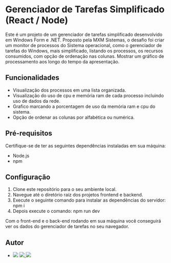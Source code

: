 # Gerenciador de Tarefas Simplificado (React / Node)

Este é um projeto de um gerenciador de tarefas simplificado desenvolvido em Windows Form e .NET. Proposto pela MXM Sistemas, o desafio foi criar um monitor de processos do Sistema operacional, como o gerenciador de tarefas do Windows, mais simplificado, listando os processos, os recursos consumidos, com opção de ordenação nas colunas. Mostrar um gráfico de processamento aos longo do tempo da apresentação.

## Funcionalidades

- Visualização dos processos em uma lista organizada.
- Visualização do uso de cpu e memória ram de cada processo incluindo uso de dados da rede.
- Grafico marcando a porcentagem de uso da memória ram e cpu do sistema.
- Opção de ordenar as colunas por alfabética ou numérica.

## Pré-requisitos

Certifique-se de ter as seguintes dependências instaladas em sua máquina:

- Node.js 
- npm 

## Configuração

1. Clone este repositório para o seu ambiente local.
2. Navegue até o diretório raiz dos projetos frontend e backend.
3. Execute o seguinte comando para instalar as dependências do servidor: npm i
4. Depois execute o comando: npm run dev


Com o front-end e o back-end rodando em sua máquina você conseguirá ver os dados do gerenciador de tarefas no seu navegador.

## Autor 
<ul>
 <li>
      <img src="https://img.shields.io/badge/Dev-Lennan%20Renzo-blueviolet">
      <a href="https://github.com/LENNANrnz">
        <img src="https://img.shields.io/badge/GitHub-100000?&logo=github&logoColor=white">
      </a>
      <a href="https://www.linkedin.com/in/lennanrnz/">
        <img src="https://img.shields.io/badge/LinkedIn-0077B5?&logo=linkedin&logoColor=white">
      </a>
    </li>
    <ul>
